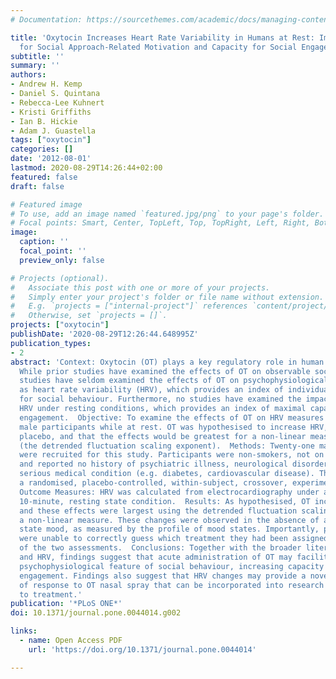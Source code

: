 ```yaml
---
# Documentation: https://sourcethemes.com/academic/docs/managing-content/

title: 'Oxytocin Increases Heart Rate Variability in Humans at Rest: Implications
  for Social Approach-Related Motivation and Capacity for Social Engagement'
subtitle: ''
summary: ''
authors:
- Andrew H. Kemp
- Daniel S. Quintana
- Rebecca-Lee Kuhnert
- Kristi Griffiths
- Ian B. Hickie
- Adam J. Guastella
tags: ["oxytocin"]
categories: []
date: '2012-08-01'
lastmod: 2020-08-29T14:26:44+02:00
featured: false
draft: false

# Featured image
# To use, add an image named `featured.jpg/png` to your page's folder.
# Focal points: Smart, Center, TopLeft, Top, TopRight, Left, Right, BottomLeft, Bottom, BottomRight.
image:
  caption: ''
  focal_point: ''
  preview_only: false

# Projects (optional).
#   Associate this post with one or more of your projects.
#   Simply enter your project's folder or file name without extension.
#   E.g. `projects = ["internal-project"]` references `content/project/deep-learning/index.md`.
#   Otherwise, set `projects = []`.
projects: ["oxytocin"]
publishDate: '2020-08-29T12:26:44.648995Z'
publication_types:
- 2
abstract: 'Context: Oxytocin (OT) plays a key regulatory role in human social behaviour.
  While prior studies have examined the effects of OT on observable social behaviours,
  studies have seldom examined the effects of OT on psychophysiological markers such
  as heart rate variability (HRV), which provides an index of individual’s motivation
  for social behaviour. Furthermore, no studies have examined the impact of OT on
  HRV under resting conditions, which provides an index of maximal capacity for social
  engagement.  Objective: To examine the effects of OT on HRV measures in healthy
  male participants while at rest. OT was hypothesised to increase HRV, compared to
  placebo, and that the effects would be greatest for a non-linear measure of HRV
  (the detrended fluctuation scaling exponent).  Methods: Twenty-one male participants
  were recruited for this study. Participants were non-smokers, not on any medications
  and reported no history of psychiatric illness, neurological disorder, or any other
  serious medical condition (e.g. diabetes, cardiovascular disease). The study employed
  a randomised, placebo-controlled, within-subject, crossover, experimental design.  Main
  Outcome Measures: HRV was calculated from electrocardiography under a standardized,
  10-minute, resting state condition.  Results: As hypothesised, OT increased HRV
  and these effects were largest using the detrended fluctuation scaling exponent,
  a non-linear measure. These changes were observed in the absence of any change in
  state mood, as measured by the profile of mood states. Importantly, participants
  were unable to correctly guess which treatment they had been assigned at either
  of the two assessments.  Conclusions: Together with the broader literature on OT
  and HRV, findings suggest that acute administration of OT may facilitate a fundamental
  psychophysiological feature of social behaviour, increasing capacity for social
  engagement. Findings also suggest that HRV changes may provide a novel biomarker
  of response to OT nasal spray that can be incorporated into research on response
  to treatment.'
publication: '*PLoS ONE*'
doi: 10.1371/journal.pone.0044014.g002

links:
  - name: Open Access PDF
    url: 'https://doi.org/10.1371/journal.pone.0044014'

---
```

